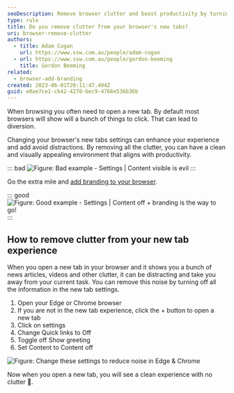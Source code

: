 ```yaml
---
seoDescription: Remove browser clutter and boost productivity by turning off unnecessary new tab features.
type: rule
title: Do you remove clutter from your browser's new tabs?
uri: browser-remove-clutter
authors:
  - title: Adam Cogan
    url: https://www.ssw.com.au/people/adam-cogan
  - url: https://www.ssw.com.au/people/gordon-beeming
    title: Gordon Beeming
related:
  - browser-add-branding
created: 2023-06-01T20:11:47.494Z
guid: e0ae7ce1-cb42-4270-bec9-4766e536b36b
---
```


When browsing you often need to open a new tab. By default most browsers will show will a bunch of things to click. That can lead to diversion.

Changing your browser's new tabs settings can enhance your experience and add avoid distractions. By removing all the clutter, you can have a clean and visually appealing environment that aligns with productivity.

<!--endintro-->

::: bad
![Figure: Bad example - Settings | Content visible is evil](microsoftteams-image-4-.png)
:::

Go the extra mile and [add branding to your browser](/browser-add-branding).

::: good
![Figure: Good example - Settings | Content off + branding is the way to go!](browser-background-image-set.jpg)
:::

## How to remove clutter from your new tab experience

When you open a new tab in your browser and it shows you a bunch of news articles, videos and other clutter, it can be distracting and take you away from your current task. You can remove this noise by turning off all the information in the new tab settings.

1. Open your Edge or Chrome browser
2. If you are not in the new tab experience, click the + button to open a new tab
3. Click on settings
4. Change Quick links to Off
5. Toggle off Show greeting
6. Set Content to Content off

![Figure: Change these settings to reduce noise in Edge & Chrome](toggle-settings-for-less-clutter.jpg)

Now when you open a new tab, you will see a clean experience with no clutter 🤩.
